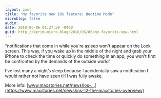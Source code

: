 ```yaml
---
layout: post
title: "My favorite new iOS feature: Bedtime Mode"
microblog: false
audio: 
date: 2018-06-06 01:27:50 -0400
guid: http://kerim.micro.blog/2018/06/06/my-favorite-new.html
---
```

“notifications that come in while you're asleep won't appear on the Lock screen. This way, if you wake up in the middle of the night and grab your iPhone to check the time or quickly do something in an app, you won't first be confronted by the demands of the outside world” 

I’ve lost many a night’s sleep because I accidentally saw a notification I would rather not have seen till I was fully awake. 

More info:  [www.macstories.net/news/ios-...](https://www.macstories.net/news/ios-12-the-macstories-overview/)
